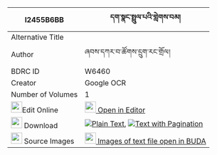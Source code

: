 |I2455B6BB|དག་སྣང་སྤྲུལ་པའི་གླེགས་བམ། 
| --- | --- 
|Alternative Title |
|Author| ཞབས་དཀར་བ་ཚོགས་དྲུག་རང་གྲོལ།
|BDRC ID | W6460
|Creator | Google OCR
|Number of Volumes| 1
|<img width="25" src="https://img.icons8.com/color/25/000000/edit-property.png">Edit Online| [<img width="25" src="https://avatars.githubusercontent.com/u/45091458?s=200&v=4"> Open in Editor](http://editor.openpecha.org/I2455B6BB)
|<img width="25" src="https://img.icons8.com/fluent/48/000000/download-2.png"/>  Download | [![](https://img.icons8.com/color/20/000000/txt.png)Plain Text](https://github.com/Openpecha/I2455B6BB/releases/download/v1/daknang_trulpa_i_lekbam_plain_I2455B6BB.zip), [![](https://img.icons8.com/color/20/000000/txt.png)Text with Pagination](https://github.com/Openpecha/I2455B6BB/releases/download/v1/daknang_trulpa_i_lekbam_pages_I2455B6BB.zip)
|<img width="25" src="https://img.icons8.com/plasticine/100/000000/pictures-folder.png"/>  Source Images | [<img width="25" src="https://library.bdrc.io/icons/BUDA-small.svg"> Images of text file open in BUDA](https://library.bdrc.io/show/bdr:W6460)